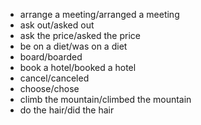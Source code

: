 - arrange a meeting/arranged a meeting
- ask out/asked out
- ask the price/asked the price
- be on a diet/was on a diet
- board/boarded
- book a hotel/booked a hotel
- cancel/canceled
- choose/chose
- climb the mountain/climbed the mountain
- do the hair/did the hair
